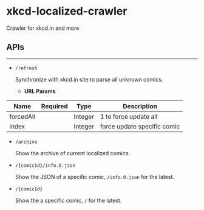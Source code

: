 # xkcd-localized-crawler
Crawler for xkcd.in and more


## APIs
-----

- `/refresh`

  Synchronize with xkcd.in site to parse all unknown comics.
  
  * **URL Params**

| Name | Required | Type  | Description |
| ---  | :---:    | ---   | ---         |
|forcedAll|        |Integer| 1 to force update all |
| index |          |Integer| force update specific comic |


- `/archive`

  Show the archive of current localized comics.

- `/{comicId}/info.0.json`

  Show the JSON of a specific comic, `/info.0.json` for the latest.

- `/{comicId}`

  Show the a specific comic, `/` for the latest.

